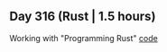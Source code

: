 ## Day 316 (Rust | 1.5 hours)

Working with "Programming Rust"
[code](https://github.com/alexvyber/ProgrammingRust.git)


